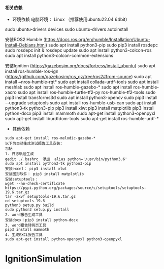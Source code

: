 #### 相关依赖
-   环境依赖
电脑环境： Linux （推荐使用ubuntu22.04 64bit）

sudo ubuntu-drivers devices
sudo ubuntu-drivers autoinstall

安装ROS2 Humble (https://docs.ros.org/en/humble/Installation/Ubuntu-Install-Debians.html)
sudo apt install python3-pip
sudo pip3 install rosdepc
sudo rosdepc init & rosdepc update
sudo apt install python3-colcon-ros
sudo apt install python3-colcon-common-extensions

安装Ignition  (https://gazebosim.org/docs/fortress/install_ubuntu)
sudo apt install ros-humble-ros-ign  (https://github.com/gazebosim/ros_gz/tree/ros2#from-source)
sudo apt install ~nros-humble-rqt*
sudo apt install collada-urdf-tools
sudo apt install meshlab
sudo apt install ros-humble-gazebo-*
sudo apt install ros-humble-xacro
sudo apt install ros-humble-turtle-tf2-py ros-humble-tf2-tools
sudo pip3 install transforms3d
sudo apt install python3-opencv
sudo pip3 install --upgrade setuptools 
sudo apt install ros-humble-usb-can
sudo apt install python3-tk python3-pip 
pip3 install xlwt
pip3 install matplotlib
pip3 install python-docx
pip3 install mammoth 
sudo apt-get install  python3-openpyxl
sudo apt-get install liburdfdom-tools
sudo apt-get install ros-humble-urdf-*

-   其他依赖
```shell
sudo apt-get install ros-melodic-gazebo-*
以下为自动生成测试报告工具安装:
包括 
1. 日志轨迹生成  
gedit ./.bashrc  添加  alias python='/usr/bin/python3.6'  
sudo apt install python3-tk python3-pip  
安装excel： pip3 install xlwt  
安装图形软件： pip3 install matplotlib  
安装setuptools：   
wget --no-check-certificate  https://pypi.python.org/packages/source/s/setuptools/setuptools-19.6.tar.gz  
tar -zxvf setuptools-19.6.tar.gz  
cd setuptools-19.6  
python3 setup.py build  
sudo python3 setup.py install  
2. word报告生成工具  
安装docx：pip3 install python-docx  
3. word报告转网页工具  
pip3 install mammoth  
4. 生成EXCL报告工具  
sudo apt-get install python-openpyxl python3-openpyxl   
```
# IgnitionSimulation
